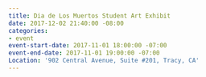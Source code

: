 ```yaml
---
title: Dia de Los Muertos Student Art Exhibit
date: 2017-12-02 21:40:00 -08:00
categories:
- event
event-start-date: 2017-11-01 18:00:00 -07:00
event-end-date: 2017-11-01 19:00:00 -07:00
Location: '902 Central Avenue, Suite #201, Tracy, CA'
---
```


